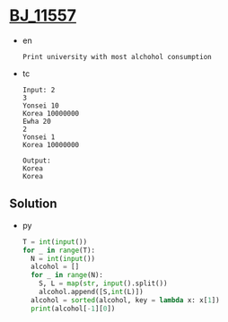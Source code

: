 # [BJ_11557](https://acmicpc.net/problem/11557)

* en

  ```en
  Print university with most alchohol consumption
  ```

* tc

  ```tc
  Input: 2
  3
  Yonsei 10
  Korea 10000000
  Ewha 20
  2
  Yonsei 1
  Korea 10000000

  Output:
  Korea
  Korea
  ```

## Solution

* py

  ```py
  T = int(input())
  for _ in range(T):
    N = int(input())
    alcohol = []
    for _ in range(N):
      S, L = map(str, input().split())
      alcohol.append([S,int(L)])
    alcohol = sorted(alcohol, key = lambda x: x[1])
    print(alcohol[-1][0])
  ```
